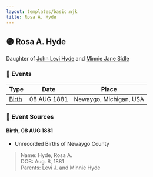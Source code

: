```yaml
---
layout: templates/basic.njk
title: Rosa A. Hyde
---
```

## 🟣 Rosa A. Hyde

Daughter of [John Levi Hyde](/people/2/23020300) and [Minnie Jane Sidle](/people/7/73883806)

### 📆 Events

Type | Date | Place
------ | ------ | ------
[Birth](#event-a74b4f80-83c0-47c6-98c4-f322a4a7ae32) | 08 AUG 1881 | Newaygo, Michigan, USA

### 📰 Event Sources

#### <a id="event-a74b4f80-83c0-47c6-98c4-f322a4a7ae32"></a> Birth, 08 AUG 1881
* Unrecorded Births of Newaygo County
>   
  > Name: Hyde, Rosa A.  
  > DOB: Aug. 8, 1881  
  > Parents: Levi J. and Minnie Hyde
